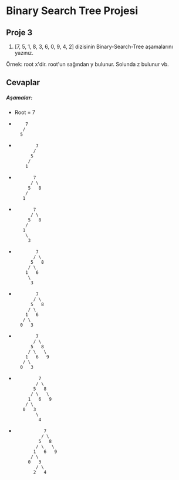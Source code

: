 # Binary Search Tree Projesi

## Proje 3

1. [7, 5, 1, 8, 3, 6, 0, 9, 4, 2] dizisinin Binary-Search-Tree aşamalarını yazınız.

Örnek: root x'dir. root'un sağından y bulunur. Solunda z bulunur vb.

## Cevaplar

##### Aşamalar:
- Root = 7

-         7
         /
        5

-             7
             /
            5
           /
          1

-            7
            / \
           5   8
          /
         1

-            7
            / \
           5   8
          /
         1
          \
           3

-             7
             / \
            5   8
           / \
          1   6
           \
            3

-             7
             / \
            5   8
           / \
          1   6
         / \
        0   3

-             7
             / \
            5   8
           / \   \
          1   6   9
         / \
        0   3

-              7
              / \
             5   8
            / \   \
           1   6   9
          / \
         0   3
              \
               4

-                7
                / \
               5   8
              / \   \
             1   6   9
            / \
           0   3
              / \
             2   4